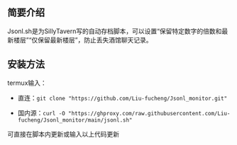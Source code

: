 ## 简要介绍
Jsonl.sh是为SillyTavern写的自动存档脚本，可以设置“保留特定数字的倍数和最新楼层”“仅保留最新楼层”，防止丢失酒馆聊天记录。

## 安装方法
termux输入：

* 直连：`git clone "https://github.com/Liu-fucheng/Jsonl_monitor.git"`

* 国内源：`curl -O "https://ghproxy.com/raw.githubusercontent.com/Liu-fucheng/Jsonl_monitor/main/jsonl.sh"`

可直接在脚本内更新或输入以上代码更新
